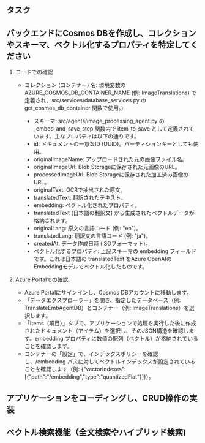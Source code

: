 ## タスク

## バックエンドにCosmos DBを作成し、コレクションやスキーマ、ベクトル化するプロパティを特定してください

1. コードでの確認
    - コレクション (コンテナー) 名: 環境変数のAZURE_COSMOS_DB_CONTAINER_NAME (例: ImageTranslations) で定義され、src/services/database_services.py の get_cosmos_db_container 関数で使用。)

        - スキーマ: src/agents/image_processing_agent.py の _embed_and_save_step 関数内で item_to_save として定義されています。主なプロパティは以下の通りです。
        - id: ドキュメントの一意なID (UUID)。パーティションキーとしても使用。
        - originalImageName: アップロードされた元の画像ファイル名。
        - originalImageUrl: Blob Storageに保存された元画像のURL。
        - processedImageUrl: Blob Storageに保存された加工済み画像のURL。
        - originalText: OCRで抽出された原文。
        - translatedText: 翻訳されたテキスト。
        - embedding: ベクトル化されたプロパティ。
        - translatedText (日本語の翻訳文) から生成されたベクトルデータが格納されます。
        - originalLang: 原文の言語コード (例: "en")。
        - translatedLang: 翻訳文の言語コード (例: "ja")。
        - createdAt: データ作成日時 (ISOフォーマット)。
        - ベクトル化するプロパティ: 上記スキーマの embedding フィールドです。これは日本語の translatedText をAzure OpenAIのEmbeddingモデルでベクトル化したものです。


2. Azure Portalでの確認:
    - Azure Portalにサインインし、Cosmos DBアカウントに移動します。
    - 「データエクスプローラー」を開き、指定したデータベース（例: TranslateEmbAgentDB）とコンテナー（例: ImageTranslations）を選択します。
    - 「Items（項目）」タブで、アプリケーションで処理を実行した後に作成されたドキュメント（アイテム）を選択し、そのJSON構造を確認します。embedding プロパティに数値の配列（ベクトル）が格納されていることを確認します。
    - コンテナーの「設定」で、インデックスポリシーを確認し、/embedding パスに対してベクトルインデックスが設定されていることを確認します（例: {"vectorIndexes":[{"path":"/embedding","type":"quantizedFlat"}]}）。


## アプリケーションをコーディングし、CRUD操作の実装



## ベクトル検索機能（全文検索やハイブリッド検索)